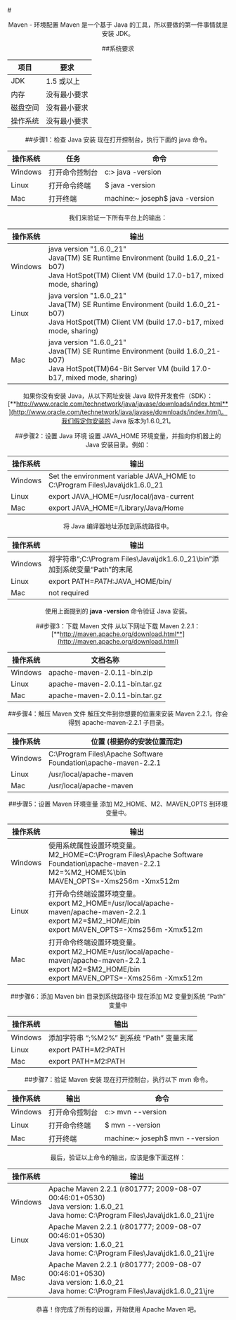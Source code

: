 #<center>Maven - 环境配置
Maven 是一个基于 Java 的工具，所以要做的第一件事情就是安装 JDK。

##系统要求

项目              | 要求
---------------- | -----------------------
JDK              | 1.5 或以上
内存           | 没有最小要求
磁盘空间       | 没有最小要求
操作系统 | 没有最小要求

##步骤1：检查 Java 安装
现在打开控制台，执行下面的 java 命令。

操作系统  | 任务                   | 命令
------- | ---------------------- | -------------------------------
Windows | 打开命令控制台           | c:\> java -version
Linux   | 打开命令终端             | $ java -version
Mac     | 打开终端                | machine:~ joseph$ java -version

我们来验证一下所有平台上的输出：

操作系统 | 输出
--------|---------------------------------------------------------
Windows | java version "1.6.0\_21"<br/>Java(TM) SE Runtime Environment (build 1.6.0_21-b07)<br/>Java HotSpot(TM) Client VM (build 17.0-b17, mixed mode, sharing)
Linux   | java version "1.6.0\_21"<br/>Java(TM) SE Runtime Environment (build 1.6.0_21-b07)<br/>Java HotSpot(TM) Client VM (build 17.0-b17, mixed mode, sharing)
Mac     | java version "1.6.0\_21"<br/>Java(TM) SE Runtime Environment (build 1.6.0_21-b07)<br/>Java HotSpot(TM)64-Bit Server VM (build 17.0-b17, mixed mode, sharing)

如果你没有安装 Java，从以下网址安装 Java 软件开发套件（SDK）：[**http://www.oracle.com/technetwork/java/javase/downloads/index.html**](http://www.oracle.com/technetwork/java/javase/downloads/index.html)。我们假定你安装的 Java 版本为1.6.0_21。

##步骤2：设置 Java 环境
设置 JAVA_HOME 环境变量，并指向你机器上的 Java 安装目录。例如：

操作系统 | 输出
--------|---------------------------------------------------------
Windows | Set the environment variable JAVA\_HOME to C:\Program Files\Java\jdk1.6.0_21
Linux   | export JAVA_HOME=/usr/local/java-current
Mac     | export JAVA_HOME=/Library/Java/Home

将 Java 编译器地址添加到系统路径中。

操作系统 | 输出
--------|---------------------------------------------------------
Windows | 将字符串“;C:\Program Files\Java\jdk1.6.0_21\bin”添加到系统变量“Path”的末尾
Linux   | export PATH=$PATH:$JAVA_HOME/bin/
Mac     | not required

使用上面提到的 **java -version** 命令验证 Java 安装。

##步骤3：下载 Maven 文件
从以下网址下载 Maven 2.2.1：[**http://maven.apache.org/download.html**](http://maven.apache.org/download.html)

操作系统  | 文档名称
--------|-------------------------------
Windows | apache-maven-2.0.11-bin.zip
Linux   | apache-maven-2.0.11-bin.tar.gz
Mac     | apache-maven-2.0.11-bin.tar.gz

##步骤4：解压 Maven 文件
解压文件到你想要的位置来安装 Maven 2.2.1，你会得到 apache-maven-2.2.1 子目录。

操作系统  | 位置 (根据你的安装位置而定)
--------|---------------------------------------------------------------
Windows | C:\Program Files\Apache Software Foundation\apache-maven-2.2.1
Linux   | /usr/local/apache-maven
Mac     | /usr/local/apache-maven

##步骤5：设置 Maven 环境变量
添加 M2\_HOME、M2、MAVEN_OPTS 到环境变量中。

操作系统 | 输出
--------|-------------------------------------------------------
Windows | 使用系统属性设置环境变量。<br/>M2\_HOME=C:\Program Files\Apache Software Foundation\apache-maven-2.2.1<br/>M2=%M2\_HOME%\bin<br/>MAVEN_OPTS=-Xms256m -Xmx512m
Linux   | 打开命令终端设置环境变量。<br/>export M2\_HOME=/usr/local/apache-maven/apache-maven-2.2.1<br/>export M2=$M2_HOME/bin<br/>export MAVEN\_OPTS=-Xms256m -Xmx512m
Mac     | 打开命令终端设置环境变量。<br/>export M2\_HOME=/usr/local/apache-maven/apache-maven-2.2.1<br/>export M2=$M2_HOME/bin<br/>export MAVEN\_OPTS=-Xms256m -Xmx512m

##步骤6：添加 Maven bin 目录到系统路径中
现在添加 M2 变量到系统 “Path” 变量中

操作系统 | 输出
--------|-------------------------------------------------------
Windows | 添加字符串 “;%M2%” 到系统 “Path” 变量末尾
Linux   | export PATH=$M2:$PATH
Mac     | export PATH=$M2:$PATH

##步骤7：验证 Maven 安装
现在打开控制台，执行以下 mvn 命令。

操作系统 | 输出          | 命令
--------|--------------|----------------------------------------
Windows | 打开命令控制台 | c:\> mvn --version
Linux   | 打开命令终端   | $ mvn --version
Mac     | 打开终端      | machine:~ joseph$ mvn --version

最后，验证以上命令的输出，应该是像下面这样：

操作系统 | 输出
--------|-------------------------------------------------------
Windows | Apache Maven 2.2.1 (r801777; 2009-08-07 00:46:01+0530)<br/>Java version: 1.6.0_21<br/>Java home: C:\Program Files\Java\jdk1.6.0\_21\jre
Linux   | Apache Maven 2.2.1 (r801777; 2009-08-07 00:46:01+0530)<br/>Java version: 1.6.0_21<br/>Java home: C:\Program Files\Java\jdk1.6.0\_21\jre
Mac     | Apache Maven 2.2.1 (r801777; 2009-08-07 00:46:01+0530)<br/>Java version: 1.6.0_21<br/>Java home: C:\Program Files\Java\jdk1.6.0\_21\jre

恭喜！你完成了所有的设置，开始使用 Apache Maven 吧。